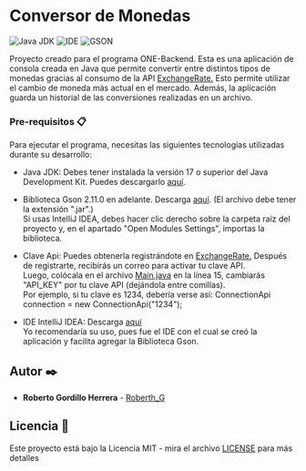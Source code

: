 # Conversor de Monedas

![Java JDK](https://img.shields.io/badge/Java_JDK-v17.0-blue)
![IDE](https://img.shields.io/badge/IDE-Intellij_IDEA-blue)
![GSON](https://img.shields.io/badge/GSON-V2.11.0-blue)

Proyecto creado para el programa ONE-Backend. Esta es una aplicación de consola creada en Java que permite convertir entre distintos tipos de monedas gracias al consumo de la API [ExchangeRate.](https://www.exchangerate-api.com/) Esto permite utilizar el cambio de moneda más actual en el mercado. Además, la aplicación guarda un historial de las conversiones realizadas en un archivo.

### Pre-requisitos 📋
Para ejecutar el programa, necesitas las siguientes tecnologías utilizadas durante su desarrollo:
* Java JDK: Debes tener instalada la versión 17 o superior del Java Development Kit. Puedes descargarlo [aquí](https://www.oracle.com/java/technologies/downloads/#java17).
  
* Biblioteca Gson 2.11.0 en adelante. Descarga [aquí](https://mvnrepository.com/artifact/com.google.code.gson/gson/2.11.0). (El archivo debe tener la extensión ".jar".) </br>
      Si usas IntelliJ IDEA, debes hacer clic derecho sobre la carpeta raíz del proyecto y, en el apartado "Open Modules Settings", importas la biblioteca.
  
* Clave Api: Puedes obtenerla registrándote en [ExchangeRate.](https://www.exchangerate-api.com/) Después de registrarte, recibirás un correo para activar tu clave API. </br>
      Luego, colócala en el archivo [Main.java](src/Main.java) en la línea 15, cambiarás "API_KEY" por tu clave API (dejándola entre comillas). </br>
      Por ejemplo, si tu clave es 1234, debería verse así: ConnectionApi connection = new ConnectionApi("1234");
    
* IDE IntelliJ IDEA: Descarga [aquí](https://www.jetbrains.com/idea/) </br>
      Yo recomendaría su uso, pues fue el IDE con el cual se creó la aplicación y facilita agregar la Biblioteca Gson.
   
## Autor ✒️
* **Roberto Gordillo Herrera** - [Roberth_G](https://github.com/RoberthGo)

## Licencia 📄
Este proyecto está bajo la Licencia MIT - mira el archivo [LICENSE](LICENSE) para más detalles
